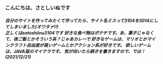 <html>
	<head>
		<link rel="icon" type="image/png" href="favicon.png">
	</head>
	<body>
		<h3>こんにちは、さとしいぬです</h3>
		<h5>自分のサイトを作ってみたくて作ってたら、サイト名ミスって3104を3014にしてしまいました(オワタァ‼)<br/>
			正しくはsatoshiinu3104です
			好きな食べ物はポテチです。あ、菓子じゃなくて、夜ご飯とかそういう系？じゃあカレーで
			好きなゲームは、マリオとかマインクラフト自由度が高いゲームとかアクション系が好きです。
			欲しいゲームは、JAVA版のマイクラです。
			気が向いたら続きを書きますので、では！(2021/12/21)
		</h5>
	</body>
</html>

